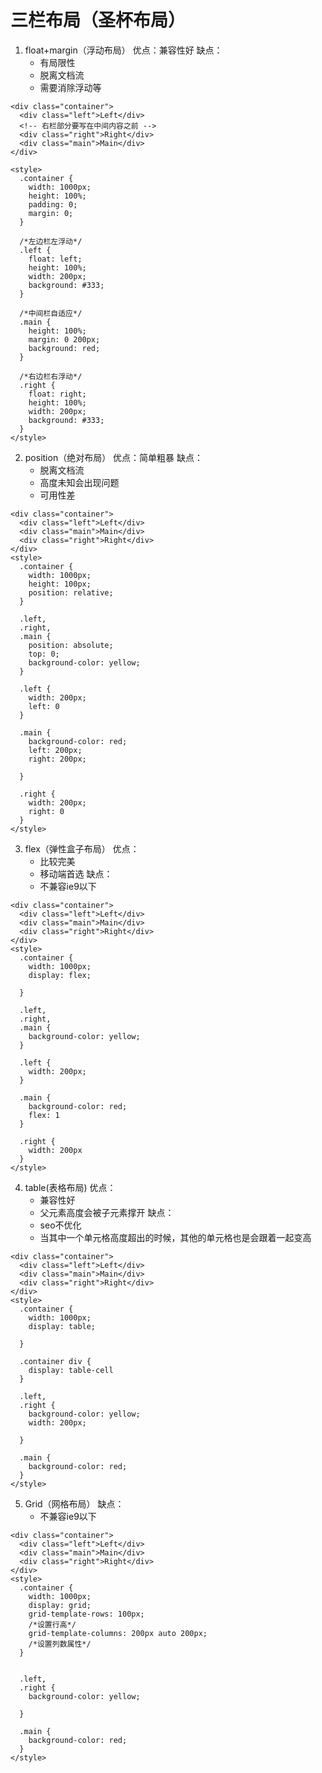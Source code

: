 # 三栏布局（圣杯布局）
1. float+margin（浮动布局）
优点：兼容性好
缺点：
    - 有局限性 
    - 脱离文档流 
    - 需要消除浮动等
```
<div class="container">
  <div class="left">Left</div>
  <!-- 右栏部分要写在中间内容之前 -->
  <div class="right">Right</div>
  <div class="main">Main</div>
</div>

<style>
  .container {
    width: 1000px;
    height: 100%;
    padding: 0;
    margin: 0;
  }

  /*左边栏左浮动*/
  .left {
    float: left;
    height: 100%;
    width: 200px;
    background: #333;
  }

  /*中间栏自适应*/
  .main {
    height: 100%;
    margin: 0 200px;
    background: red;
  }

  /*右边栏右浮动*/
  .right {
    float: right;
    height: 100%;
    width: 200px;
    background: #333;
  }
</style>
```
2. position（绝对布局）
优点：简单粗暴
缺点：
    - 脱离文档流 
    - 高度未知会出现问题
    - 可用性差

```
<div class="container">
  <div class="left">Left</div>
  <div class="main">Main</div>
  <div class="right">Right</div>
</div>
<style>
  .container {
    width: 1000px;
    height: 100px;
    position: relative;
  }

  .left,
  .right,
  .main {
    position: absolute;
    top: 0;
    background-color: yellow;
  }

  .left {
    width: 200px;
    left: 0
  }

  .main {
    background-color: red;
    left: 200px;
    right: 200px;

  }

  .right {
    width: 200px;
    right: 0
  }
</style>
```
3. flex（弹性盒子布局）
优点：
    - 比较完美 
    - 移动端首选
缺点：
    - 不兼容ie9以下
```
<div class="container">
  <div class="left">Left</div>
  <div class="main">Main</div>
  <div class="right">Right</div>
</div>
<style>
  .container {
    width: 1000px;
    display: flex;

  }

  .left,
  .right,
  .main {
    background-color: yellow;
  }

  .left {
    width: 200px;
  }

  .main {
    background-color: red;
    flex: 1
  }

  .right {
    width: 200px
  }
</style>
```
4. table(表格布局)
优点：
    - 兼容性好
    - 父元素高度会被子元素撑开
缺点：
    - seo不优化
    - 当其中一个单元格高度超出的时候，其他的单元格也是会跟着一起变高
```
<div class="container">
  <div class="left">Left</div>
  <div class="main">Main</div>
  <div class="right">Right</div>
</div>
<style>
  .container {
    width: 1000px;
    display: table;

  }

  .container div {
    display: table-cell
  }

  .left,
  .right {
    background-color: yellow;
    width: 200px;

  }

  .main {
    background-color: red;
  }
</style>
```

5. Grid（网格布局）
缺点：
    - 不兼容ie9以下

```
<div class="container">
  <div class="left">Left</div>
  <div class="main">Main</div>
  <div class="right">Right</div>
</div>
<style>
  .container {
    width: 1000px;
    display: grid;
    grid-template-rows: 100px;
    /*设置行高*/
    grid-template-columns: 200px auto 200px;
    /*设置列数属性*/
  }


  .left,
  .right {
    background-color: yellow;

  }

  .main {
    background-color: red;
  }
</style>
```